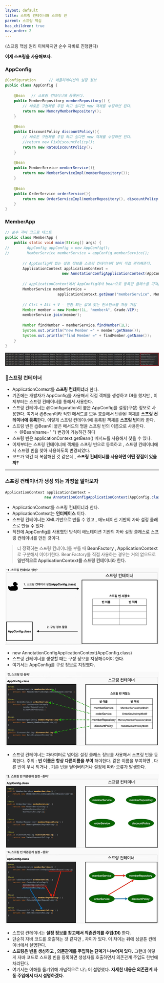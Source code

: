 ```yaml
---
layout: default
title: 스프링 컨테이너와 스프링 빈
parent: 스프링 핵심
has_children: true
nav_order: 2
---
```

(스프링 핵심 원리 이해까지만 순수 자바로 진행한다)

**이제 스프링을 사용해보자.**

### **AppConfig**
```java
@Configuration      // 애플리케이션의 설정 정보
public class AppConfig {

    @Bean   // 스프링 컨테이너에 등록된다.
    public MemberRepository memberRepository() {
        // 새로운 구현체를 주입 하고 싶다면 new 객체를 수정하면 된다.
        return new MemoryMemberRepository();
    }

    @Bean
    public DiscountPolicy discountPolicy(){
        // 새로운 구현체를 주입 하고 싶다면 new 객체를 수정하면 된다.
        //return new FixDiscountPolicy();
        return new RateDiscountPolicy();
    }

    @Bean
    public MemberService memberService(){
        return new MemberServiceImpl(memberRepository());
    }

    @Bean
    public OrderService orderService(){
        return new OrderServiceImpl(memberRepository(), discountPolicy());
    }
}
```

### **MemberApp**
```java
// 순수 자바 코드로 테스트
public class MemberApp {
    public static void main(String[] args) {
//        AppConfig appConfig = new AppConfig();
//        MemberService memberService = appConfig.memberService();

        // AppConfig에 있는 설정 정보를 스프링 컨테이너에 넣어 직접 관리해준다.
        ApplicationContext applicationContext =
                          new AnnotationConfigApplicationContext(AppConfig.class);

        // applicationContext에서 AppConfig에서 bean으로 등록한 클래스를 가져온다.
        MemberService memberService =
                        applicationContext.getBean("memberService", MemberService.class);

        // Ctrl + Alt + V - 반환 되는 값에 맞는 인스턴스를 자동 기입
        Member member = new Member(1L, "memberA", Grade.VIP);
        memberService.join(member);

        Member findMember = memberService.findMember(1L);
        System.out.println("new Member =" + member.getName());
        System.out.println("find Member =" + findMember.getName());
    }
}
```
![](../../assets/images/spring-core/spring-container&bean/1.png)
###  📌**스프링 컨테이너**

-   ApplicationContext를 **스프링 컨테이너**라 한다.
-   기존에는 개발자가 AppConfig를 사용해서 직접 객체를 생성하고 DI를 했지만 , 이제부터는 스프링 컨테이너를 통해서 사용한다.
-   스프링 컨테이너는 @Configuration이 붙은 AppConfig를 설정(구성) 정보로 사용한다. 여기서 @Bean이라 적힌 메서드를 모두 호출해서 반환된 객체를 **스프링 컨테이너에 등록**한다. 이렇게 스프링 컨테이너에 등록된 객체를 **스프링 빈**이라 한다.
-   스프링 빈은 @Bean이 붙은 메서드의 명을 스프링 빈의 이름으로 사용한다.
    -   @Bean(name=" ") 변경이 가능하긴 하다
-   스프링 빈은 applicationContext.getBean() 메서드를 사용해서 찾을 수 있다.
-   이제부터는 스프링 컨테이너에 객체를 스프링 빈으로 등록하고 , 스프링 컨테이너에서 스프링 빈을 찾아 사용하도록 변경되었다.
-   코드가 약간 더 복잡해진 것 같은데 , **스프링 컨테이너를 사용하면 어떤 장점이 있을까?**

* * *

### **스프링 컨테이너가 생성 되는 과정을 알아보자**
```java
ApplicationContext applicationContext =
                  new AnnotationConfigApplicationContext(AppConfig.class);
```
-   ApplicationContext를 스프링 컨테이너라 한다.
-   ApplicationContext는 **인터페이스** 이다.
-   스프링 컨테이너는 XML기반으로 만들 수 있고 , 애노테이션 기반의 자바 설정 클래스로 만들 수 있다.
-   직전에 AppConfig를 사용했던 방식이 애노테이션 기반의 자바 설정 클래스로 스프링 컨테이너를 만든 것이다.

> 더 정확히는 스프링 컨테이너를 부를 때 **BeanFactory , ApplicationContext**로 구분해서 이야기한다.
> BeanFactory를 직접 사용하는 경우는 거의 없으므로 **일반적으로 ApplicationContext를 스프링 컨테이너라 한다.**


![](../../assets/images/spring-core/spring-container&bean/2.png)
- new AnnotationConfigApplicationContext(AppConfig.class)
- 스프링 컨테이너를 생성할 때는 구성 정보를 지정해주어야 한다.
- 여기서는 AppConfig를 구성 정보로 지정했다.

![](../../assets/images/spring-core/spring-container&bean/3.png)
- 스프링 컨테이너는 파라미터로 넘어온 설정 클래스 정보를 사용해서 스프링 빈을 등록한다.
주의 : **빈 이름은 항상 다른이름을 부여** 해야한다. 같은 이름을 부여하면 , 다른 빈이 무시 되거나 , 기존 빈을 덮어버리거나 설정에 따라 오류가 발생한다.

![](../../assets/images/spring-core/spring-container&bean/4.png)
![](../../assets/images/spring-core/spring-container&bean/5.png)
- 스프링 컨테이너는 **설정 정보를 참고해서 의존관계를 주입(DI)** 한다.
- 단순히 자바 코드를 호출하는 것 같지만 , 차이가 있다. 이 차이는 뒤에 싱글톤 컨테이너에서 설명한다.
- **스프링은 빈을 생성하고 , 의존관계를 주입하는 단계가 나누어져 있다.** 그런데 이렇게 자바 코드로 스프링 빈을 등록하면 생성자를 호출하면서 의존관계 주입도 한번에 처리된다.
- 여기서는 이해를 돕기위해 개념적으로 나누어 설명했다. **자세한 내용은 의존관계 자동 주입에서 다시 설명하겠다.**
